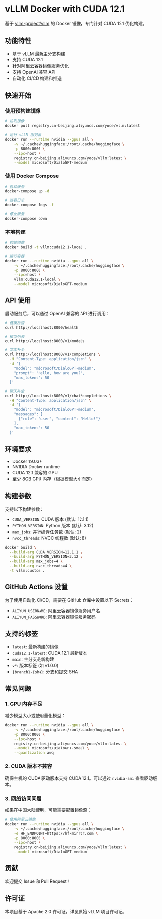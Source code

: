 # vLLM Docker with CUDA 12.1

基于 [vllm-project/vllm](https://github.com/vllm-project/vllm) 的 Docker 镜像，专门针对 CUDA 12.1 优化构建。

## 功能特性

- 基于 vLLM 最新主分支构建
- 支持 CUDA 12.1
- 针对阿里云容器镜像服务优化
- 支持 OpenAI 兼容 API
- 自动化 CI/CD 构建和推送

## 快速开始

### 使用预构建镜像

```bash
# 拉取镜像
docker pull registry.cn-beijing.aliyuncs.com/yoce/vllm:latest

# 运行 vLLM 服务器
docker run --runtime nvidia --gpus all \
    -v ~/.cache/huggingface:/root/.cache/huggingface \
    -p 8000:8000 \
    --ipc=host \
    registry.cn-beijing.aliyuncs.com/yoce/vllm:latest \
    --model microsoft/DialoGPT-medium
```

### 使用 Docker Compose

```bash
# 启动服务
docker-compose up -d

# 查看日志
docker-compose logs -f

# 停止服务
docker-compose down
```

### 本地构建

```bash
# 构建镜像
docker build -t vllm:cuda12.1-local .

# 运行容器
docker run --runtime nvidia --gpus all \
    -v ~/.cache/huggingface:/root/.cache/huggingface \
    -p 8000:8000 \
    --ipc=host \
    vllm:cuda12.1-local \
    --model microsoft/DialoGPT-medium
```

## API 使用

启动服务后，可以通过 OpenAI 兼容的 API 进行调用：

```bash
# 健康检查
curl http://localhost:8000/health

# 模型列表
curl http://localhost:8000/v1/models

# 文本补全
curl http://localhost:8000/v1/completions \
  -H "Content-Type: application/json" \
  -d '{
    "model": "microsoft/DialoGPT-medium",
    "prompt": "Hello, how are you?",
    "max_tokens": 50
  }'

# 聊天补全
curl http://localhost:8000/v1/chat/completions \
  -H "Content-Type: application/json" \
  -d '{
    "model": "microsoft/DialoGPT-medium",
    "messages": [
      {"role": "user", "content": "Hello!"}
    ],
    "max_tokens": 50
  }'
```

## 环境要求

- Docker 19.03+
- NVIDIA Docker runtime
- CUDA 12.1 兼容的 GPU
- 至少 8GB GPU 内存（根据模型大小而定）

## 构建参数

支持以下构建参数：

- `CUDA_VERSION`: CUDA 版本 (默认: 12.1.1)
- `PYTHON_VERSION`: Python 版本 (默认: 3.12)
- `max_jobs`: 并行编译任务数 (默认: 2)
- `nvcc_threads`: NVCC 线程数 (默认: 8)

```bash
docker build \
  --build-arg CUDA_VERSION=12.1.1 \
  --build-arg PYTHON_VERSION=3.12 \
  --build-arg max_jobs=4 \
  --build-arg nvcc_threads=4 \
  -t vllm:custom .
```

## GitHub Actions 设置

为了使用自动化 CI/CD，需要在 GitHub 仓库中设置以下 Secrets：

- `ALIYUN_USERNAME`: 阿里云容器镜像服务用户名
- `ALIYUN_PASSWORD`: 阿里云容器镜像服务密码

## 支持的标签

- `latest`: 最新构建的镜像
- `cuda12.1-latest`: CUDA 12.1 最新版本
- `main`: 主分支最新构建
- `v*`: 版本标签 (如 v1.0.0)
- `{branch}-{sha}`: 分支和提交 SHA

## 常见问题

### 1. GPU 内存不足

减少模型大小或使用量化模型：

```bash
docker run --runtime nvidia --gpus all \
    -v ~/.cache/huggingface:/root/.cache/huggingface \
    -p 8000:8000 \
    --ipc=host \
    registry.cn-beijing.aliyuncs.com/yoce/vllm:latest \
    --model microsoft/DialoGPT-small \
    --quantization awq
```

### 2. CUDA 版本不兼容

确保主机的 CUDA 驱动版本支持 CUDA 12.1。可以通过 `nvidia-smi` 查看驱动版本。

### 3. 网络访问问题

如果在中国大陆使用，可能需要配置镜像源：

```bash
# 使用阿里云镜像
docker run --runtime nvidia --gpus all \
    -v ~/.cache/huggingface:/root/.cache/huggingface \
    -e HF_ENDPOINT=https://hf-mirror.com \
    -p 8000:8000 \
    --ipc=host \
    registry.cn-beijing.aliyuncs.com/yoce/vllm:latest \
    --model microsoft/DialoGPT-medium
```

## 贡献

欢迎提交 Issue 和 Pull Request！

## 许可证

本项目基于 Apache 2.0 许可证，详见原始 vLLM 项目许可证。